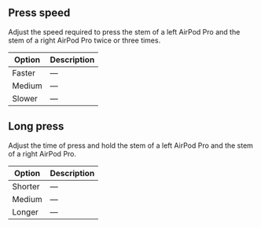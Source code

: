 ## Press speed 

Adjust the speed required to press the stem of a left AirPod Pro and the stem of a right AirPod Pro twice or three times. 

| Option | Description |
| ------ | ----------- |
| Faster | —           |
| Medium | —           |
| Slower | —           | 

## Long press 

Adjust the time of press and hold the stem of a left AirPod Pro and the stem of a right AirPod Pro.

| Option  | Description |
| ------- | ----------- |
| Shorter | —           |
| Medium  | —           |
| Longer  | —           |
